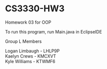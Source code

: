 
# CS3330-HW3

Homework 03 for OOP  

To run this program, run Main.java in EclipseIDE  

Group L Members  

Logan Limbaugh - LHLP9P  
Kaelyn Crews - KMCXVT  
Kyle Williams -  KTWMF6
